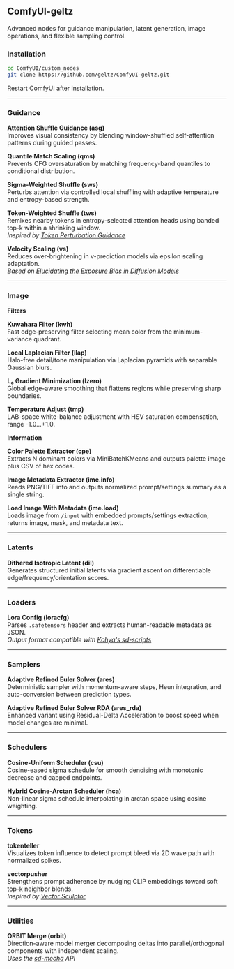 ## ComfyUI-geltz

Advanced nodes for guidance manipulation, latent generation, image operations, and flexible sampling control.

### Installation

```bash
cd ComfyUI/custom_nodes
git clone https://github.com/geltz/ComfyUI-geltz.git
```

Restart ComfyUI after installation.

---

### Guidance

**Attention Shuffle Guidance (asg)**  
Improves visual consistency by blending window-shuffled self-attention patterns during guided passes.

**Quantile Match Scaling (qms)**  
Prevents CFG oversaturation by matching frequency-band quantiles to conditional distribution.

**Sigma-Weighted Shuffle (sws)**  
Perturbs attention via controlled local shuffling with adaptive temperature and entropy-based strength.

**Token-Weighted Shuffle (tws)**  
Remixes nearby tokens in entropy-selected attention heads using banded top-k within a shrinking window.  
*Inspired by [Token Perturbation Guidance](https://arxiv.org/abs/2506.10036)*

**Velocity Scaling (vs)**  
Reduces over-brightening in v-prediction models via epsilon scaling adaptation.  
*Based on [Elucidating the Exposure Bias in Diffusion Models](https://arxiv.org/abs/2308.15321)*

---

### Image

**Filters**

**Kuwahara Filter (kwh)**  
Fast edge-preserving filter selecting mean color from the minimum-variance quadrant.

**Local Laplacian Filter (llap)**  
Halo-free detail/tone manipulation via Laplacian pyramids with separable Gaussian blurs.

**L₀ Gradient Minimization (lzero)**  
Global edge-aware smoothing that flattens regions while preserving sharp boundaries.

**Temperature Adjust (tmp)**  
LAB-space white-balance adjustment with HSV saturation compensation, range -1.0…+1.0.

**Information**

**Color Palette Extractor (cpe)**  
Extracts N dominant colors via MiniBatchKMeans and outputs palette image plus CSV of hex codes.

**Image Metadata Extractor (ime.info)**  
Reads PNG/TIFF info and outputs normalized prompt/settings summary as a single string.

**Load Image With Metadata (ime.load)**  
Loads image from `/input` with embedded prompts/settings extraction, returns image, mask, and metadata text.

---

### Latents

**Dithered Isotropic Latent (dil)**  
Generates structured initial latents via gradient ascent on differentiable edge/frequency/orientation scores.

---

### Loaders

**Lora Config (loracfg)**  
Parses `.safetensors` header and extracts human-readable metadata as JSON.  
*Output format compatible with [Kohya's sd-scripts](https://github.com/kohya-ss/sd-scripts)*

---

### Samplers

**Adaptive Refined Euler Solver (ares)**  
Deterministic sampler with momentum-aware steps, Heun integration, and auto-conversion between prediction types.

**Adaptive Refined Euler Solver RDA (ares_rda)**  
Enhanced variant using Residual-Delta Acceleration to boost speed when model changes are minimal.

---

### Schedulers

**Cosine-Uniform Scheduler (csu)**  
Cosine-eased sigma schedule for smooth denoising with monotonic decrease and capped endpoints.

**Hybrid Cosine-Arctan Scheduler (hca)**  
Non-linear sigma schedule interpolating in arctan space using cosine weighting.

---

### Tokens

**tokenteller**  
Visualizes token influence to detect prompt bleed via 2D wave path with normalized spikes.

**vectorpusher**  
Strengthens prompt adherence by nudging CLIP embeddings toward soft top-k neighbor blends.  
*Inspired by [Vector Sculptor](https://github.com/Extraltodeus/Vector_Sculptor_ComfyUI)*

---

### Utilities

**ORBIT Merge (orbit)**  
Direction-aware model merger decomposing deltas into parallel/orthogonal components with independent scaling.  
*Uses the [sd-mecha](https://github.com/ljleb/sd-mecha) API*





